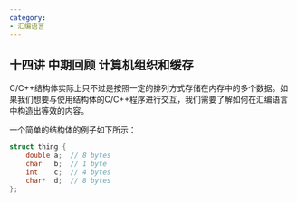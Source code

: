```yaml
---
category: 
- 汇编语言
---
```


## 十四讲 中期回顾 计算机组织和缓存

C/C++结构体实际上只不过是按照一定的排列方式存储在内存中的多个数据。如果我们想要与使用结构体的C/C++程序进行交互，我们需要了解如何在汇编语言中构造出等效的内容。

一个简单的结构体的例子如下所示：

```cpp
struct thing { 
    double a;  // 8 bytes
    char   b;  // 1 byte
    int    c;  // 4 bytes
    char*  d;  // 8 bytes    
};
```